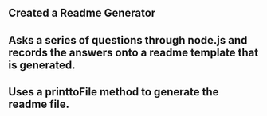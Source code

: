 ## Created a Readme Generator

## Asks a series of questions through node.js and records the answers onto a readme template that is generated.

## Uses a printtoFile method to generate the readme file.

